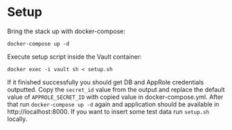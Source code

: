 # Setup
Bring the stack up with docker-compose:
```
docker-compose up -d
```

Execute setup script inside the Vault container:
```
docker exec -i vault sh < setup.sh
```

If it finished successfully you should get DB and AppRole credentials outputted. Copy the `secret_id` value from  the output and replace the default value of `APPROLE_SECRET_ID` with copied value in docker-compose.yml. After that run `docker-compose up -d` again and application should be available in http://localhost:8000. If you want to insert some test data run `setup.sh` locally.